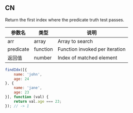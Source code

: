 ## CN

Return the first index where the predicate truth test passes.

|参数名|类型|说明|
|-----|----|---|
|arr      |array   |Array to search               |
|predicate|function|Function invoked per iteration|
|返回值   |number  |Index of matched element      |

```javascript
findIdx([{
    name: 'john',
    age: 24
}, {
    name: 'jane',
    age: 23
}], function (val) {
    return val.age === 23;
}); // -> 1
```